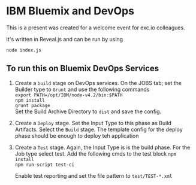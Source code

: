 # IBM Bluemix and DevOps

This is a present was created for a welcome event for exc.io colleagues.

It's written in Reveal.js and can be run by using 

    node index.js
    

## To run this on Bluemix DevOps Services
1. Create a `build` stage on DevOps services. On the JOBS tab; set the Builder type to `Grunt` and use the following commands    
    `export PATH=/opt/IBM/node-v4.2/bin:$PATH`    
    `npm install`    
    `grunt package`    
    Set the Build Archive Directory to `dist` and save the config.

2. Create a `Deploy` stage. Set the Input Type to this phase as Build Artifacts. Select the `Build` stage. The template config for the deploy phase should be enough to deploy teh application

3. Create a `Test` stage. Again, the Input Type is is the build phase. For the Job type select test. Add the following cmds to the test block
    `npm install`     
    `npm run-script test-ci`    

    Enable test reporting and set the file pattern to `test/TEST-*.xml`    
